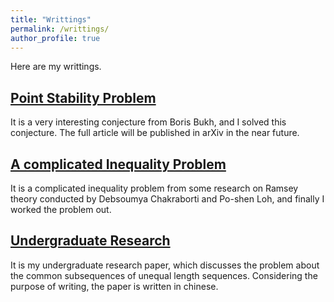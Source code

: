 ```yaml
---
title: "Writtings"
permalink: /writtings/
author_profile: true
---
```



Here are my writtings.



[Point Stability Problem](https://wuzhuomath.github.io/files/Point%20Stability%20Problem.pdf)
---
It is a very interesting conjecture from Boris Bukh, and I solved this conjecture. The full article will be published in arXiv in the near future.


[A complicated Inequality Problem](https://wuzhuomath.github.io/files/Inequality.pdf)
---
It is a complicated inequality problem from some research on Ramsey theory conducted by Debsoumya Chakraborti and Po-shen Loh, and finally I worked the problem out.

[Undergraduate Research](https://wuzhuomath.github.io/files/Undergraduate%20Research.pdf)
---
It is my undergraduate research paper, which discusses the problem about the common subsequences of unequal length sequences. Considering the purpose of writing, the paper is written in chinese.
